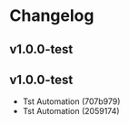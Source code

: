 # Changelog

## v1.0.0-test




## v1.0.0-test

-  Tst Automation (707b979)
-  Tst Automation (2059174)
